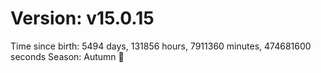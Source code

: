 # Version: v15.0.15
Time since birth: 5494 days, 131856 hours, 7911360 minutes, 474681600 seconds
Season: Autumn 🍁
